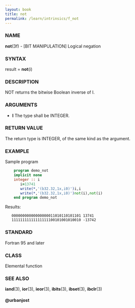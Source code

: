 ```yaml
---
layout: book
title: not
permalink: /learn/intrinsics/f_not
---
```

### NAME 
**not**(3f) - \[BIT MANIPULATION\] Logical negation

### SYNTAX

result = **not**(i)

### DESCRIPTION

NOT returns the bitwise Boolean inverse of I.

### ARGUMENTS

  - **I**
    The type shall be INTEGER.

### RETURN VALUE

The return type is INTEGER, of the same kind as the argument.

### EXAMPLE

Sample program

```fortran
    program demo_not
    implicit none
    integer :: i
       i=13741
       write(*,'(b32.32,1x,i0)')i,i
       write(*,'(b32.32,1x,i0)')not(i),not(i)
    end program demo_not
```

Results:

```
   00000000000000000011010110101101 13741
   11111111111111111100101001010010 -13742
```

### STANDARD

Fortran 95 and later

### CLASS

Elemental function

### SEE ALSO

**iand**(3), **ior**(3), **ieor**(3), **ibits**(3), **ibset**(3),
**ibclr**(3)

#### @urbanjost
